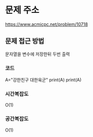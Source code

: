 # 문제 주소
https://www.acmicpc.net/problem/10718

## 문제 접근 방법
문자열을 변수에 저장한뒤 두번 출력

### 코드
A="강한친구 대한육군"
print(A)
print(A)

### 시간복잡도
O(1)
### 공간복잡도
O(1)

